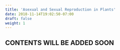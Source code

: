 ```yaml
---
title: 'Asexual and Sexual Reproduction in Plants'
date: 2018-11-14T19:02:50-07:00
draft: false
weight: 1
---
```


## CONTENTS WILL BE ADDED SOON